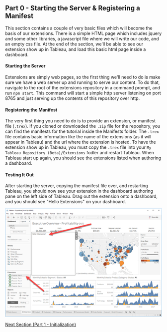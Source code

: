 ## Part 0 - Starting the Server & Registering a Manifest

This section contains a couple of very basic files which will become the basis of our extensions. There is a simple HTML page which includes jquery and some other libraries, a javascript file where we will write our code, and an empty css file. At the end of the section, we'll be able to see our extension show up in Tableau, and load this basic html page inside a dashboard.

#### Starting the Server

Extensions are simply web pages, so the first thing we'll need to do is make sure we have a web server up and running to serve our content. To do that, navigate to the root of the extensions repository in a command prompt, and run `npm start`. This command will start a simple http server listening on port 8765 and just serving up the contents of this repository over http.

#### Registering the Manifest

The very first thing you need to do is to provide an extension, or manifest file (`.trex`). If you cloned or downloaded the `.zip` file for the repository, you can find the manifests for the tutorial inside the Manifests folder. The `.trex` file contains basic information like the name of the extensions (as it will appear in Tableau) and the url where the extension is hosted. To have the extension show up in Tableau, you must copy the `.trex` file into your `My Tableau Repository (Beta)/Extensions` fodler and restart Tableau. When Tableau start up again, you should see the extensions listed when authoring a dashboard.

#### Testing It Out

After starting the server, copying the manifest file over, and restarting Tableau, you should now see your extension in the dashboard authoring pane on the left side of Tableau. Drag out the extension onto a dashboard, and you should see "Hello Extensions" on your dashboard.

![Part 0 Screenshot](../assets/Part_0.png)

[Next Section (Part 1 - Initialization)](../Part_1/readme.md)
